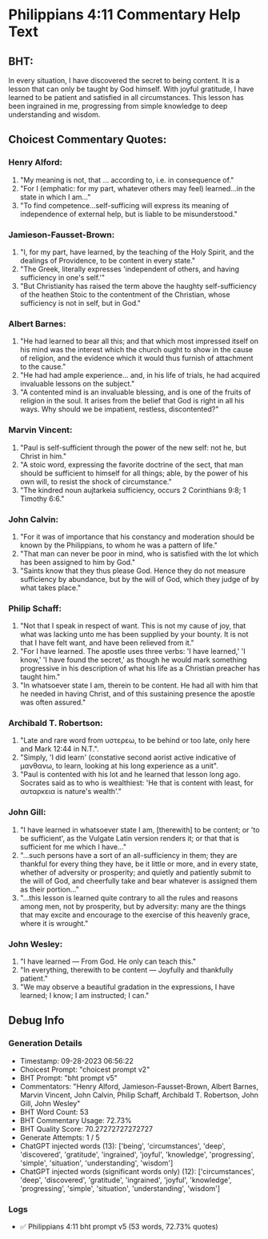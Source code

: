 # Philippians 4:11 Commentary Help Text

## BHT:
In every situation, I have discovered the secret to being content. It is a lesson that can only be taught by God himself. With joyful gratitude, I have learned to be patient and satisfied in all circumstances. This lesson has been ingrained in me, progressing from simple knowledge to deep understanding and wisdom.

## Choicest Commentary Quotes:
### Henry Alford:
1. "My meaning is not, that ... according to, i.e. in consequence of." 
2. "For I (emphatic: for my part, whatever others may feel) learned...in the state in which I am..."
3. "To find competence...self-sufficing will express its meaning of independence of external help, but is liable to be misunderstood."

### Jamieson-Fausset-Brown:
1. "I, for my part, have learned, by the teaching of the Holy Spirit, and the dealings of Providence, to be content in every state."
2. "The Greek, literally expresses 'independent of others, and having sufficiency in one's self.'"
3. "But Christianity has raised the term above the haughty self-sufficiency of the heathen Stoic to the contentment of the Christian, whose sufficiency is not in self, but in God."

### Albert Barnes:
1. "He had learned to bear all this; and that which most impressed itself on his mind was the interest which the church ought to show in the cause of religion, and the evidence which it would thus furnish of attachment to the cause."
2. "He had had ample experience... and, in his life of trials, he had acquired invaluable lessons on the subject."
3. "A contented mind is an invaluable blessing, and is one of the fruits of religion in the soul. It arises from the belief that God is right in all his ways. Why should we be impatient, restless, discontented?"

### Marvin Vincent:
1. "Paul is self-sufficient through the power of the new self: not he, but Christ in him."
2. "A stoic word, expressing the favorite doctrine of the sect, that man should be sufficient to himself for all things; able, by the power of his own will, to resist the shock of circumstance."
3. "The kindred noun aujtarkeia sufficiency, occurs 2 Corinthians 9:8; 1 Timothy 6:6."

### John Calvin:
1. "For it was of importance that his constancy and moderation should be known by the Philippians, to whom he was a pattern of life."
2. "That man can never be poor in mind, who is satisfied with the lot which has been assigned to him by God."
3. "Saints know that they thus please God. Hence they do not measure sufficiency by abundance, but by the will of God, which they judge of by what takes place."

### Philip Schaff:
1. "Not that I speak in respect of want. This is not my cause of joy, that what was lacking unto me has been supplied by your bounty. It is not that I have felt want, and have been relieved from it."
2. "For I have learned. The apostle uses three verbs: 'I have learned,' 'I know,' 'I have found the secret,' as though he would mark something progressive in his description of what his life as a Christian preacher has taught him."
3. "In whatsoever state I am, therein to be content. He had all with him that he needed in having Christ, and of this sustaining presence the apostle was often assured."

### Archibald T. Robertson:
1. "Late and rare word from υστερεω, to be behind or too late, only here and Mark 12:44 in N.T.".
2. "Simply, 'I did learn' (constative second aorist active indicative of μανθανω, to learn, looking at his long experience as a unit".
3. "Paul is contented with his lot and he learned that lesson long ago. Socrates said as to who is wealthiest: 'He that is content with least, for αυταρκεια is nature's wealth'."

### John Gill:
1. "I have learned in whatsoever state I am, [therewith] to be content; or 'to be sufficient', as the Vulgate Latin version renders it; or that that is sufficient for me which I have..."
2. "...such persons have a sort of an all-sufficiency in them; they are thankful for every thing they have, be it little or more, and in every state, whether of adversity or prosperity; and quietly and patiently submit to the will of God, and cheerfully take and bear whatever is assigned them as their portion..."
3. "...this lesson is learned quite contrary to all the rules and reasons among men, not by prosperity, but by adversity: many are the things that may excite and encourage to the exercise of this heavenly grace, where it is wrought."

### John Wesley:
1. "I have learned — From God. He only can teach this."
2. "In everything, therewith to be content — Joyfully and thankfully patient."
3. "We may observe a beautiful gradation in the expressions, I have learned; I know; I am instructed; I can."


## Debug Info
### Generation Details
- Timestamp: 09-28-2023 06:56:22
- Choicest Prompt: "choicest prompt v2"
- BHT Prompt: "bht prompt v5"
- Commentators: "Henry Alford, Jamieson-Fausset-Brown, Albert Barnes, Marvin Vincent, John Calvin, Philip Schaff, Archibald T. Robertson, John Gill, John Wesley"
- BHT Word Count: 53
- BHT Commentary Usage: 72.73%
- BHT Quality Score: 70.27272727272727
- Generate Attempts: 1 / 5
- ChatGPT injected words (13):
	['being', 'circumstances', 'deep', 'discovered', 'gratitude', 'ingrained', 'joyful', 'knowledge', 'progressing', 'simple', 'situation', 'understanding', 'wisdom']
- ChatGPT injected words (significant words only) (12):
	['circumstances', 'deep', 'discovered', 'gratitude', 'ingrained', 'joyful', 'knowledge', 'progressing', 'simple', 'situation', 'understanding', 'wisdom']

### Logs
- ✅ Philippians 4:11 bht prompt v5 (53 words, 72.73% quotes)